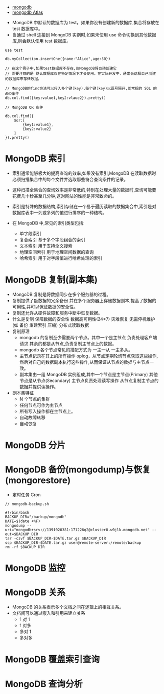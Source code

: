 - [mongodb](https://www.runoob.com/mongodb/mongodb-tutorial.html)
- [mongodb Atlas](https://cloud.mongodb.com/v2/6780779db5626d3308b09196#/metrics/replicaSet/67807ea8af385f0de3d52e3a/explorer/sample_mflix/movies/find)

* MongoDB 中默认的数据库为 test，如果你没有创建新的数据库,集合将存放在 test 数据库中。
* 当通过 shell 连接到 MongoDB 实例时,如果未使用 use 命令切换到其他数据库,则会默认使用 test 数据库。

```
use test

db.myCollection.insertOne({name:"Alice",age:30})

// 在这个例子中,如果test数据库不存在,则MongoDB将自动创建它
// 需要注意的是 默认数据库仅在特定情况下才会使用。在实际开发中，通常会选择自己创建的数据库来存储数据。

// MongoDB的find方法可以传入多个键(key),每个键(key)以逗号隔开,即常规的 SQL 的  AND条件
db.col.find({key:value1,key2:vlaue2}).pretty()

// MongoDB OR 条件

db.col.find({
    $or:[
        {key1:value1},
        {key2:value2}
    ]
}).pretty()
```

# MongoDB 索引

- 索引通常能够极大的提高查询的效率,如果没有索引,MongoDB 在读取数据时必须扫描集合中的每个文件并选取那些符合查询条件的记录。

* 这种扫描全集合的查询效率是非常低的,特别在处理大量的数据时,查询可能要花费几十秒甚至几分钟,这对网站的性能是非常致命的。

* 索引是特殊的数据结构,索引存储在一个易于遍历读取的数据集合中,索引是对数据库表中一列或多列的值进行排序的一种结构。
* 在 MongoDB 中,常见的索引类型包括:
  - 单字段索引
  - 复合索引 基于多个字段组合的索引
  - 文本索引 用于支持全文搜索
  - 地理空间索引 用于地理空间数据的查询
  - 哈希索引 用于对字段值进行哈希处理的索引

# MongoDB 复制(副本集)

- MongoDB 复制是将数据同步在多个服务器的过程。
- 复制提供了额数据的冗余备份 并在多个服务器上存储数据副本,提高了数据的可用性,并可以保证数据的安全性。
- 复制还允许从硬件故障和服务中断中恢复数据。
- 什么是复制 保障数据的安全性 数据高可用性(24\*7) 灾难恢复 无需停机维护(如 备份 重建索引 压缩) 分布式读取数据
- 复制原理
  - mongodb 的复制至少需要两个节点。其中一个是主节点 负责处理客户端请求 其余的都是从节点,负责复制主节点上的数据。
  - mongodb 各个节点常见的搭配方式为 一主一从 一主多从。
  - 主节点记录在其上的所有操作 oplog，从节点定期轮询节点获取这些操作,然后对自己的数据副本执行这些操作,从而保证从节点的数据与主节点一致。
  - 副本集由一组 MongoDB 实例组成,其中一个节点是主节点(Primary) 其他节点是从节点(Secondary) 主节点负责处理读写操作 从节点复制主节点的数据并提供读操作。
- 副本集特征
  - N 个节点的集群
  - 任何节点可作为主节点
  - 所有写入操作都在主节点上。
  - 自动故障转移
  - 自动恢复

# MongoDB 分片

# MongoDB 备份(mongodump)与恢复(mongorestore)

- 定时任务 Cron

```
// mongodb-backup.sh

#!/bin/bash
BACKUP_DIR="/backup/mongodb"
DATE=$(date +%F)
mongodump --uri="mongodb+srv://1391020381:171226q2@cluster0.w0jlk.mongodb.net" --out=$BACKUP_DIR
tar -czvf $BACKUP_DIR-$DATE.tar.gz $BACKUP_DIR
scp $BACKUP_DIR-$DATE.tar.gz user@remote-server:/remote/backup
rm -rf $BACKUP_DIR

```

# MongoDB 监控

# MongoDB 关系

- MongoDB 的关系表示多个文档之间在逻辑上的相互关系。
- 文档间可以通过嵌入和引用来建立关系
  - 1 对 1
  - 1 对多
  - 多对 1
  - 多对多

# MongoDB 覆盖索引查询

# MongoDB 查询分析

